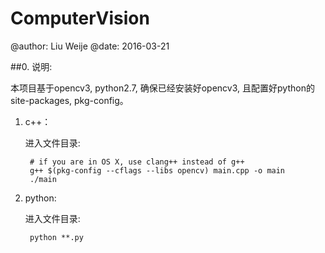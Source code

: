 ComputerVision
===


@author: Liu Weije
@date: 2016-03-21


##0. 说明:

本项目基于opencv3, python2.7, 确保已经安装好opencv3, 且配置好python的site-packages, pkg-config。

1. c++：

    进入文件目录:

        # if you are in OS X, use clang++ instead of g++
        g++ $(pkg-config --cflags --libs opencv) main.cpp -o main
        ./main

2. python:

    进入文件目录:

        python **.py






